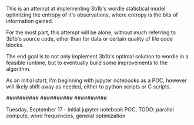 This is an attempt at implementing 3b1b's wordle statistical model optimizing the entropy of it's observations, where entropy is the bits of information gained. 

For the most part, this attempt will be alone, without much referring to 3b1b's source code, other than for data or certain quality of life code blocks. 

The end goal is to not only implement 3b1b's optimal solution to wordle in a feasible runtime, but to eventually build some improvements to the algorithm.

As an initial start, I'm beginning with jupyter notebooks as a POC, however will likely shift away as needed, either to python scripts or C scripts.

########## ########## ##########

Tuesday, September 17 - initial jupyter notebook POC, TODO: parallel compute, word frequencies, general optimization
